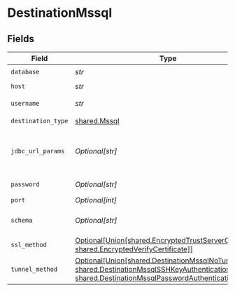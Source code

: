 # DestinationMssql


## Fields

| Field                                                                                                                                                                                                  | Type                                                                                                                                                                                                   | Required                                                                                                                                                                                               | Description                                                                                                                                                                                            | Example                                                                                                                                                                                                |
| ------------------------------------------------------------------------------------------------------------------------------------------------------------------------------------------------------ | ------------------------------------------------------------------------------------------------------------------------------------------------------------------------------------------------------ | ------------------------------------------------------------------------------------------------------------------------------------------------------------------------------------------------------ | ------------------------------------------------------------------------------------------------------------------------------------------------------------------------------------------------------ | ------------------------------------------------------------------------------------------------------------------------------------------------------------------------------------------------------ |
| `database`                                                                                                                                                                                             | *str*                                                                                                                                                                                                  | :heavy_check_mark:                                                                                                                                                                                     | The name of the MSSQL database.                                                                                                                                                                        |                                                                                                                                                                                                        |
| `host`                                                                                                                                                                                                 | *str*                                                                                                                                                                                                  | :heavy_check_mark:                                                                                                                                                                                     | The host name of the MSSQL database.                                                                                                                                                                   |                                                                                                                                                                                                        |
| `username`                                                                                                                                                                                             | *str*                                                                                                                                                                                                  | :heavy_check_mark:                                                                                                                                                                                     | The username which is used to access the database.                                                                                                                                                     |                                                                                                                                                                                                        |
| `destination_type`                                                                                                                                                                                     | [shared.Mssql](../../models/shared/mssql.md)                                                                                                                                                           | :heavy_check_mark:                                                                                                                                                                                     | N/A                                                                                                                                                                                                    |                                                                                                                                                                                                        |
| `jdbc_url_params`                                                                                                                                                                                      | *Optional[str]*                                                                                                                                                                                        | :heavy_minus_sign:                                                                                                                                                                                     | Additional properties to pass to the JDBC URL string when connecting to the database formatted as 'key=value' pairs separated by the symbol '&'. (example: key1=value1&key2=value2&key3=value3).       |                                                                                                                                                                                                        |
| `password`                                                                                                                                                                                             | *Optional[str]*                                                                                                                                                                                        | :heavy_minus_sign:                                                                                                                                                                                     | The password associated with this username.                                                                                                                                                            |                                                                                                                                                                                                        |
| `port`                                                                                                                                                                                                 | *Optional[int]*                                                                                                                                                                                        | :heavy_minus_sign:                                                                                                                                                                                     | The port of the MSSQL database.                                                                                                                                                                        | 1433                                                                                                                                                                                                   |
| `schema`                                                                                                                                                                                               | *Optional[str]*                                                                                                                                                                                        | :heavy_minus_sign:                                                                                                                                                                                     | The default schema tables are written to if the source does not specify a namespace. The usual value for this field is "public".                                                                       | public                                                                                                                                                                                                 |
| `ssl_method`                                                                                                                                                                                           | [Optional[Union[shared.EncryptedTrustServerCertificate, shared.EncryptedVerifyCertificate]]](../../models/shared/sslmethod.md)                                                                         | :heavy_minus_sign:                                                                                                                                                                                     | The encryption method which is used to communicate with the database.                                                                                                                                  |                                                                                                                                                                                                        |
| `tunnel_method`                                                                                                                                                                                        | [Optional[Union[shared.DestinationMssqlNoTunnel, shared.DestinationMssqlSSHKeyAuthentication, shared.DestinationMssqlPasswordAuthentication]]](../../models/shared/destinationmssqlsshtunnelmethod.md) | :heavy_minus_sign:                                                                                                                                                                                     | Whether to initiate an SSH tunnel before connecting to the database, and if so, which kind of authentication to use.                                                                                   |                                                                                                                                                                                                        |